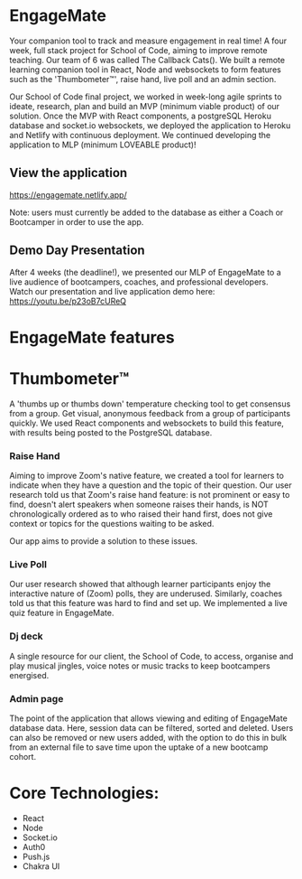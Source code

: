 # EngageMate
Your companion tool to track and measure engagement in real time! 
A four week, full stack project for School of Code, aiming to improve remote teaching. Our team of 6 was called The Callback Cats(). 
We built a remote learning companion tool in React, Node and websockets to form features such as the 'Thumbometer™', raise hand, live poll and an admin section.

Our School of Code final project, we worked in week-long agile sprints to ideate, research, plan and build an MVP (minimum viable product) of our solution.
Once the MVP with React components, a postgreSQL Heroku database and socket.io websockets, we deployed the application to Heroku and Netlify with continuous deployment.
We continued developing the application to MLP (minimum LOVEABLE product)!

## View the application
https://engagemate.netlify.app/

Note: users must currently be added to the database as either a Coach or Bootcamper in order to use the app.

## Demo Day Presentation
After 4 weeks (the deadline!), we presented our MLP of EngageMate to a live audience of bootcampers, coaches, and professional developers.
Watch our presentation and live application demo here:
https://youtu.be/p23oB7cUReQ


# EngageMate features
# Thumbometer™
A 'thumbs up or thumbs down' temperature checking tool to get consensus from a group.
Get visual, anonymous feedback from a group of participants quickly.
We used React components and websockets to build this feature, with results being posted to the PostgreSQL database.

### Raise Hand
Aiming to improve Zoom's native feature, we created a tool for learners to indicate when they have a question and the topic of their question.
Our user research told us that Zoom's raise hand feature:
is not prominent or easy to find, 
doesn't alert speakers when someone raises their hands, 
is NOT chronologically ordered as to who raised their hand first,
does not give context or topics for the questions waiting to be asked.

Our app aims to provide a solution to these issues.

### Live Poll
Our user research showed that although learner participants enjoy the interactive nature of (Zoom) polls, they are underused.
Similarly, coaches told us that this feature was hard to find and set up.
We implemented a live quiz feature in EngageMate.

### Dj deck 
A single resource for our client, the School of Code, to access, organise and play musical jingles, voice notes or music tracks to keep bootcampers energised.

### Admin page
The point of the application that allows viewing and editing of EngageMate database data. Here, session data can be filtered, sorted and deleted. 
Users can also be removed or new users added, with the option to do this in bulk from an external file to save time upon the uptake of a new bootcamp cohort.

# Core Technologies:
- React 
- Node
- Socket.io
- Auth0
- Push.js
- Chakra UI
